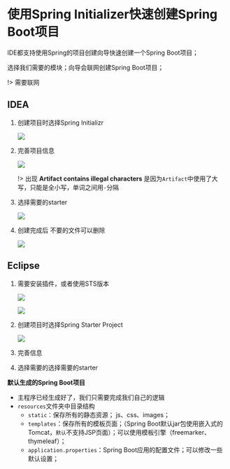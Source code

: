 # 使用Spring Initializer快速创建Spring Boot项目

IDE都支持使用Spring的项目创建向导快速创建一个Spring Boot项目；

选择我们需要的模块；向导会联网创建Spring Boot项目；

!> 需要联网

## IDEA

1. 创建项目时选择Spring Initializr

   ![](https://cdn.jsdelivr.net/gh/mumozi/Figure_bed/img/20200412193103.png)

   

2. 完善项目信息

   ![](https://cdn.jsdelivr.net/gh/mumozi/Figure_bed/img/20200412194927.png)

   !> 出现 **Artifact contains illegal characters** 是因为`Artifact`中使用了大写，只能是全小写，单词之间用`-`分隔

3. 选择需要的starter

   ![](https://cdn.jsdelivr.net/gh/mumozi/Figure_bed/img/20200412195003.png)

4. 创建完成后 不要的文件可以删除

   ![](https://cdn.jsdelivr.net/gh/mumozi/Figure_bed/img/20200413165943.png)





## Eclipse

1. 需要安装插件，或者使用STS版本

   ![](https://cdn.jsdelivr.net/gh/mumozi/Figure_bed/img/20200413170838.png)

   ![](https://cdn.jsdelivr.net/gh/mumozi/Figure_bed/img/20200413170853.png)

2. 创建项目时选择Spring Starter Project

   ![](https://cdn.jsdelivr.net/gh/mumozi/Figure_bed/img/20200413171114.png)

3. 完善信息

4. 选择需要的选择需要的starter

   

**默认生成的Spring Boot项目**

- 主程序已经生成好了，我们只需要完成我们自己的逻辑
- `resources`文件夹中目录结构
  - `static`：保存所有的静态资源； js、css、images；
  - `templates`：保存所有的模板页面；（Spring Boot默认jar包使用嵌入式的Tomcat，`默认`不支持JSP页面）；可以使用模板引擎（freemarker、thymeleaf）；
  - `application.properties`：Spring Boot应用的配置文件；可以修改一些默认设置；


